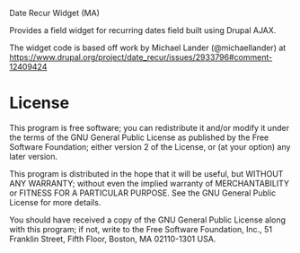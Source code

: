Date Recur Widget (MA)

Provides a field widget for recurring dates field built using Drupal AJAX.

The widget code is based off work by Michael Lander (@michaellander) at
https://www.drupal.org/project/date_recur/issues/2933796#comment-12409424

# License

This program is free software; you can redistribute it and/or modify it under
the terms of the GNU General Public License as published by the Free Software 
Foundation; either version 2 of the License, or (at your option) any later 
version.

This program is distributed in the hope that it will be useful, but WITHOUT ANY 
WARRANTY; without even the implied warranty of MERCHANTABILITY or FITNESS FOR A 
PARTICULAR PURPOSE. See the GNU General Public License for more details.

You should have received a copy of the GNU General Public License along with 
this program; if not, write to the Free Software Foundation, Inc., 51 Franklin 
Street, Fifth Floor, Boston, MA 02110-1301 USA.
